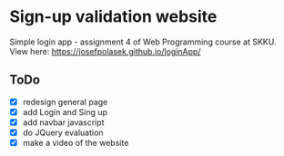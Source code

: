 # Sign-up validation website
Simple login app - assignment 4 of Web Programming course at SKKU.
View here: https://josefpolasek.github.io/loginApp/

## ToDo
- [x] redesign general page
- [x] add Login and Sing up
- [x] add navbar javascript
- [x] do JQuery evaluation
- [x] make a video of the website
